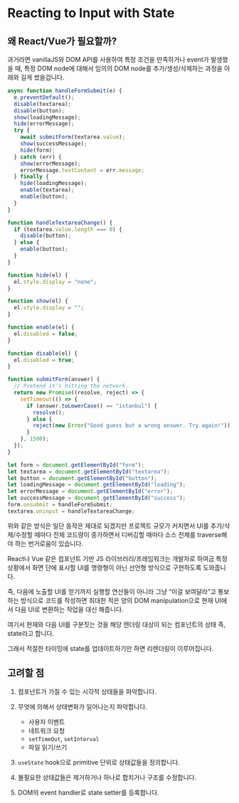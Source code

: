 # Reacting to Input with State

## 왜 React/Vue가 필요할까?

과거라면 vanillaJS와 DOM API를 사용하여 특정 조건을 만족하거나 event가 발생했을 때, 특정 DOM node에 대해서 임의의 DOM node를 추가/생성/삭제하는 과정을 아래와 길게 썼을겁니다.

```jsx
async function handleFormSubmit(e) {
  e.preventDefault();
  disable(textarea);
  disable(button);
  show(loadingMessage);
  hide(errorMessage);
  try {
    await submitForm(textarea.value);
    show(successMessage);
    hide(form);
  } catch (err) {
    show(errorMessage);
    errorMessage.textContent = err.message;
  } finally {
    hide(loadingMessage);
    enable(textarea);
    enable(button);
  }
}

function handleTextareaChange() {
  if (textarea.value.length === 0) {
    disable(button);
  } else {
    enable(button);
  }
}

function hide(el) {
  el.style.display = "none";
}

function show(el) {
  el.style.display = "";
}

function enable(el) {
  el.disabled = false;
}

function disable(el) {
  el.disabled = true;
}

function submitForm(answer) {
  // Pretend it's hitting the network.
  return new Promise((resolve, reject) => {
    setTimeout(() => {
      if (answer.toLowerCase() == "istanbul") {
        resolve();
      } else {
        reject(new Error("Good guess but a wrong answer. Try again!"));
      }
    }, 1500);
  });
}

let form = document.getElementById("form");
let textarea = document.getElementById("textarea");
let button = document.getElementById("button");
let loadingMessage = document.getElementById("loading");
let errorMessage = document.getElementById("error");
let successMessage = document.getElementById("success");
form.onsubmit = handleFormSubmit;
textarea.oninput = handleTextareaChange;
```

위와 같은 방식은 일단 동작은 제대로 되겠지만 프로젝트 규모가 커지면서 UI를 추가/삭제/수정할 때마다 전체 코드량이 증가하면서 디버깅할 때마다 소스 전체를 traverse해야 하는 번거로움이 있습니다.

React나 Vue 같은 컴포넌트 기반 JS 라이브러리/프레임워크는 개발자로 하여금 특정 상황에서 화면 단에 표시할 UI를 명령형이 아닌 선언형 방식으로 구현하도록 도와줍니다.

즉, 다음에 노출할 UI를 얻기까지 실행할 연산들이 아니라 그냥 “이걸 보여달라”고 통보하는 방식으로 코드를 작성하면 최대한 적은 양의 DOM manipulation으로 현재 UI에서 다음 UI로 변환하는 작업을 대신 해줍니다.

여기서 현재와 다음 UI를 구분짓는 것을 해당 렌더링 대상이 되는 컴포넌트의 상태 즉, state라고 합니다.

그래서 적절한 타이밍에 state를 업데이트하기만 하면 리렌더링이 이루어집니다.

## 고려할 점

1. 컴포넌트가 가질 수 있는 시각적 상태들을 파악합니다.

2. 무엇에 의해서 상태변화가 일어나는지 파악합니다.

   - 사용자 이벤트
   - 네트워크 요청
   - `setTimeOut`, `setInterval`
   - 파일 읽기/쓰기

3. `useState` hook으로 primitive 단위로 상태값들을 정의합니다.

4. 불필요한 상태값들은 제거하거나 하나로 합치거나 구조를 수정합니다.

5. DOM의 event handler로 state setter를 등록합니다.
